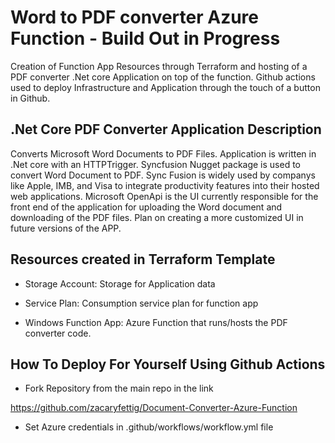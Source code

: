 # Word to PDF converter Azure Function - Build Out in Progress
Creation of Function App Resources through Terraform and hosting of a PDF converter .Net core Application on top of the function. Github actions used to deploy Infrastructure and Application through the touch of a button in Github.

## .Net Core PDF Converter Application Description
Converts Microsoft Word Documents to PDF Files. Application is written in .Net core with an HTTPTrigger. Syncfusion Nugget package is used to convert Word Document to PDF. Sync Fusion is widely used by companys like Apple, IMB, and Visa to integrate productivity features into their hosted web applications. Microsoft OpenApi is the UI currently responsible for the front end of the application for uploading the Word document and downloading of the PDF files. Plan on creating a more customized UI in future versions of the APP.


## Resources created in Terraform Template
* Storage Account: Storage for Application data

* Service Plan: Consumption service plan for function app

* Windows Function App: Azure Function that runs/hosts the PDF converter code.

## How To Deploy For Yourself Using Github Actions

* Fork Repository from the main repo in the link

https://github.com/zacaryfettig/Document-Converter-Azure-Function

* Set Azure credentials in .github/workflows/workflow.yml file
